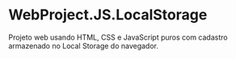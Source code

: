# WebProject.JS.LocalStorage
Projeto web usando HTML, CSS e JavaScript puros com cadastro armazenado no Local Storage do navegador.
